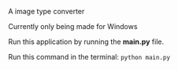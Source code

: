 A image type converter

Currently only being made for Windows

Run this application by running the **main.py** file.

Run this command in the terminal:
```python main.py```
